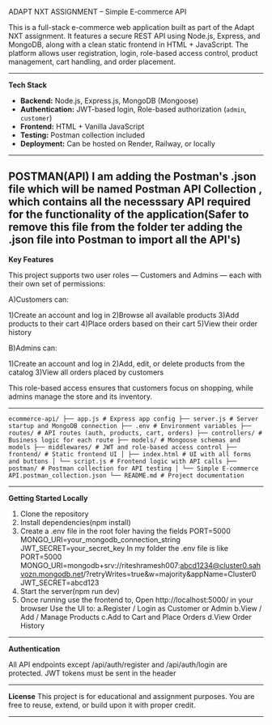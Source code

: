  ADAPT NXT ASSIGNMENT – Simple E-commerce API

This is a full-stack e-commerce web application built as part of the Adapt NXT assignment. It features a secure REST API using Node.js, Express, and MongoDB, along with a clean static frontend in HTML + JavaScript. The platform allows user registration, login, role-based access control, product management, cart handling, and order placement.

---------------------------------------------------------------------------------------------------------------------------------------------------------------------

**Tech Stack**

- **Backend:** Node.js, Express.js, MongoDB (Mongoose)
- **Authentication:** JWT-based login, Role-based authorization (`admin`, `customer`)
- **Frontend:** HTML + Vanilla JavaScript
- **Testing:** Postman collection included
- **Deployment:** Can be hosted on Render, Railway, or locally

---------------------------------------------------------------------------------------------------------------------------------------------------------------------

POSTMAN(API)
I am adding the Postman's .json file which will be named **Postman API Collection** , which contains all the necesssary API required for the functionality of the application(Safer to remove this file from the folder ter adding the .json file into Postman to import all the API's)
---------------------------------------------------------------------------------------------------------------------------------------------------------------------

**Key Features**

This project supports two user roles — Customers and Admins — each with their own set of permissions:

A)Customers can:

1)Create an account and log in
2)Browse all available products
3)Add products to their cart
4)Place orders based on their cart
5)View their order history

B)Admins can:

1)Create an account and log in
2)Add, edit, or delete products from the catalog
3)View all orders placed by customers

This role-based access ensures that customers focus on shopping, while admins manage the store and its inventory.

---------------------------------------------------------------------------------------------------------------------------------------------------------------------

<pre><code>ecommerce-api/ ├── app.js # Express app config ├── server.js # Server startup and MongoDB connection ├── .env # Environment variables ├── routes/ # API routes (auth, products, cart, orders) ├── controllers/ # Business logic for each route ├── models/ # Mongoose schemas and models ├── middlewares/ # JWT and role-based access control ├── frontend/ # Static frontend UI │ ├── index.html # UI with all forms and buttons │ └── script.js # Frontend logic with API calls ├── postman/ # Postman collection for API testing │ └── Simple E-commerce API.postman_collection.json └── README.md # Project documentation </code></pre>
---------------------------------------------------------------------------------------------------------------------------------------------------------------------

 **Getting Started Locally**

 1. Clone the repository
 2. Install dependencies(npm install)
 3. Create a .env file in the root foler having the fields
       PORT=5000
       MONGO_URI=your_mongodb_connection_string
       JWT_SECRET=your_secret_key
In my folder the .env file is like
       PORT=5000
       MONGO_URI=mongodb+srv://riteshramesh007:abcd1234@cluster0.sahvozn.mongodb.net/?retryWrites=true&w=majority&appName=Cluster0
       JWT_SECRET=abcd123
4. Start the server(npm run dev)
5. Once running use the frontend to,
Open http://localhost:5000/ in your browser
Use the UI to:
a.Register / Login as Customer or Admin
b.View / Add / Manage Products
c.Add to Cart and Place Orders
d.View Order History

---------------------------------------------------------------------------------------------------------------------------------------------------------------------

**Authentication**

All API endpoints except /api/auth/register and /api/auth/login are protected.
JWT tokens must be sent in the header

---------------------------------------------------------------------------------------------------------------------------------------------------------------------

**License**
This project is for educational and assignment purposes. You are free to reuse, extend, or build upon it with proper credit.

---------------------------------------------------------------------------------------------------------------------------------------------------------------------


